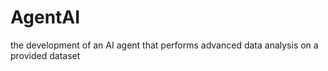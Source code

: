 # AgentAI
 the development of an AI agent that performs advanced data analysis on a provided dataset
